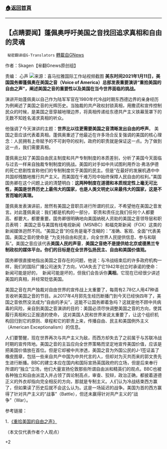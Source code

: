###  [:house:返回首頁](https://github.com/ourhimalayas/txt)
---

## 【点睛要闻】蓬佩奥呼吁美国之音找回追求真相和自由的灵魂
` 秘密翻译组G-Translators` [轉載自GNews](https://gnews.org/zh-hans/745193/)

作者：Skagen【㊙️翻Gnews原创组】

责编： 心声
![]()![](https://gnews.org/wp-content/uploads/2021/01/Picture1-13.jpg)来源：喜马拉雅国际工作站视频截图
**美东时间2021****年1****月11****日，美国国务卿蓬佩奥在美国之音（Voice of America****）总部发表重要演讲“重拾美国的自由之声”，阐述美国之音的重要性以及美国在当今世界面临的挑战。**

演讲开始蓬佩奥以自己作为陆军军官在1980年代冷战时期东西德边界的亲身经历为例阐述了美国之音的光辉历史。当独裁的共产政权封锁真相，用撒谎和宣传控制民众的时候，是美国之音穿越地理边界，将真相传递给东德共产主义铁幕笼罩下的无数不知姓名渴求真相的听众。

他强调了今天演讲的主题：**世界比以往更需要美国之音清晰发出自由的呼声**。 美国之音应该代表着真相。蓬佩奥重述了他最近在许多场合反复强调的美国的核心理念：人民拥有上帝赋予的不可剥夺的权利，政府的职责就是保证这一点。为了做到这一点，我们需要真相。

蓬佩奥比较了美国自由民主制度和共产专制制度的本质差别，分析了美国今天面临与过去一样来自独裁专制制度的挑战。美国的对手如中共试图利用乔治·弗洛伊德的死亡悲剧性宣称他们的专制制度优于美国的民主。但是“在最好的发展机遇中中共国却残酷地推行共产主义。而美国在千难万险中始终保障人民自由的权利。”美国国务卿在这个问题上说的清楚明白：**这两种制度在道德和本质规定性上毫无可比性，美国是世界历史上最伟大的国家，也是人类文明史以来最伟大的国家，这是不言而喻的真理。**

蓬佩奥发表演讲前，居然有美国之音职员进行所谓的抗议，不希望他在美国之音发言。对此蓬佩奥说：我们都是机构的一部分， 职责和责任比我们任何个人都要高、都要大，都要重要。国务卿很明确地向美国纳税人资助的美国之音领导层和职员表明： 美国之音与美国有线电视新闻（MSNBC）和福克斯新闻（FOX）这类的新闻媒体迥然不同。“美国之音”的任务是毫不含糊的：”准确、客观、全面”代表美国。美国之音的使命是 “为支持自由和民主，向全世界人民提供信息、参与和联系”。美国之音应该代表**美国人民的声音**，**美国之音绝不是提供给北京或德黑兰专制政权的媒体平台。你们的目标是在全世界弘扬民主、自由和美国价值观。**

国务卿很直接地指出美国之音存在的问题，他说：与冷战结束后的许多政府机构一样，我们的国际广播公司迷失了方向，VOA失去了它1942年创立时承诺的使命：新闻可能是好的，  新闻可能是坏的，但我们会告诉你**真相**。它现在已经很少讲述美国的真相，并经常贬低美国。

美国之音在共产独裁对自由世界的宣传战上太重要了，每周有2.78亿人用47种语言收听美国之音的节目。从2017年4月郭先生经历断播门到今天已经快四年了，美国之音依然没法成为“自由的矛尖”，这能不让国务卿着急吗？这就是他不顾中共病毒的风险，亲自到美国之音演讲的目的：美国必须尽快调整美国之音的方向，使其履行真相和公正报道的使命， 这对美国人民和世界来说太重要了，让这个组织机构回归到它的原则、章程和它的职责上来，传播自由、民主和美国例外主义（American Exceptionalism）的信息。

人们要警醒，现在世界再次与共产主义为敌，而西方却失去了之前属于与苏联冷战时期的宣传阵地。美国之音的主旨应向全世界策略而坚定地宣传美国价值，应该是把美国价值放在首位。但是它却被中共渗透，美国之音为外国公民的J-1签证盖了橡皮图章，包括一些来自共产中国为中共代言的人，但却对为灭共而来的郭文贵先生进行断播。BBC的建立本应在国内和国际宣扬英国政府的立场，但是后来奉行所谓的“独立”立场，他们大量宣扬伦敦那些所谓自由派和精英们的观点。BBC也被各种独立和自由派混入并占领了舆论制高点，审查、狡辩，政治正确，都披着道德正义的外衣却指向完全相反的方向，那就是专制主义。人们认为冷战结束西方赢了，但如果读了历史后就不会这么认为。这是一场延迟的战争。美国为首的西方赢得了针对共产主义的“战事”（Battle），但还未赢得针对共产主义的“战争”（War）。

参考链接：

1．[《重拾美国的自由之声》](https://www.state.gov/reclaiming-americas-voice-for-freedom/)

（本文仅代表作者个人观点）

+2
